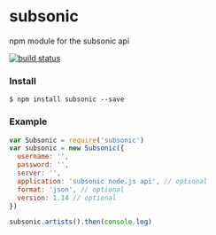 subsonic
========

npm module for the subsonic api

[![build status](https://secure.travis-ci.org/switz/subsonic.png)](http://travis-ci.org/switz/subsonic)

### Install

```
$ npm install subsonic --save
```

### Example

```javascript
var Subsonic = require('subsonic')
var subsonic = new Subsonic({
  username: '',
  password: '',
  server: '',
  application: 'subsonic node.js api', // optional
  format: 'json', // optional
  version: 1.14 // optional
})

subsonic.artists().then(console.log)
```
